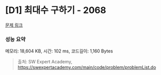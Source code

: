 # [D1] 최대수 구하기 - 2068 

[문제 링크](https://swexpertacademy.com/main/code/problem/problemDetail.do?contestProbId=AV5QQhbqA4QDFAUq) 

### 성능 요약

메모리: 18,604 KB, 시간: 102 ms, 코드길이: 1,160 Bytes



> 출처: SW Expert Academy, https://swexpertacademy.com/main/code/problem/problemList.do